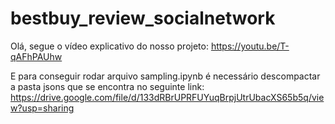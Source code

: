 # bestbuy_review_socialnetwork

Olá, segue o vídeo explicativo do nosso projeto: https://youtu.be/T-qAFhPAUhw

E para conseguir rodar arquivo sampling.ipynb é necessário descompactar a pasta jsons que se encontra no seguinte link: https://drive.google.com/file/d/133dRBrUPRFUYuqBrpjUtrUbacXS65b5q/view?usp=sharing
